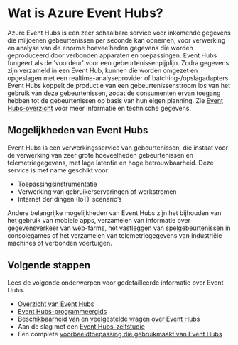 <properties
    pageTitle="Wat is Azure Event Hubs? | Microsoft Azure"
    description="Overzicht en de beschrijving van Azure Event Hubs"
    services="event-hubs"
    documentationCenter=".net"
    authors="sethmanheim"
    manager="timlt"
    editor=""/>

<tags
    ms.service="event-hubs"
    ms.workload="na"
    ms.tgt_pltfrm="na"
    ms.devlang="na"
    ms.topic="get-started-article"
    ms.date="08/17/2016"
    ms.author="sethm"/>

# Wat is Azure Event Hubs?

Azure Event Hubs is een zeer schaalbare service voor inkomende gegevens die miljoenen gebeurtenissen per seconde kan opnemen, voor verwerking en analyse van de enorme hoeveelheden gegevens die worden geproduceerd door verbonden apparaten en toepassingen. Event Hubs fungeert als de 'voordeur' voor een gebeurtenissenpijplijn. Zodra gegevens zijn verzameld in een Event Hub, kunnen die worden omgezet en opgeslagen met een realtime-analyseprovider of  batching-/opslagadapters. Event Hubs koppelt de productie van een gebeurtenissenstroom los van het gebruik van deze gebeurtenissen, zodat de consumenten ervan toegang hebben tot de gebeurtenissen op basis van hun eigen planning. Zie [Event Hubs-overzicht](event-hubs-overview.md) voor meer informatie en technische gegevens.

## Mogelijkheden van Event Hubs

Event Hubs is een verwerkingsservice van gebeurtenissen, die instaat voor de verwerking van zeer grote hoeveelheden gebeurtenissen en telemetriegegevens, met lage latentie en hoge betrouwbaarheid. Deze service is met name geschikt voor:

- Toepassingsinstrumentatie
- Verwerking van gebruikerservaringen of werkstromen
- Internet der dingen (IoT)-scenario’s

Andere belangrijke mogelijkheden van Event Hubs zijn het bijhouden van het gebruik van mobiele apps, verzamelen van informatie over gegevensverkeer van web-farms, het vastleggen van spelgebeurtenissen in consolegames of het verzamelen van telemetriegegevens van industriële machines of verbonden voertuigen.

## Volgende stappen

Lees de volgende onderwerpen voor gedetailleerde informatie over Event Hubs.

- [Overzicht van Event Hubs](event-hubs-overview.md)
- [Event Hubs-programmeergids](event-hubs-programming-guide.md)
- [Beschikbaarheid van en veelgestelde vragen over Event Hubs](event-hubs-availability-and-support-faq.md)
- Aan de slag met een [Event Hubs-zelfstudie][]
- Een complete [voorbeeldtoepassing die gebruikmaakt van Event Hubs][]

[Event Hubs-zelfstudie]: event-hubs-csharp-ephcs-getstarted.md
[voorbeeldtoepassing die gebruikmaakt van Event Hubs]: https://code.msdn.microsoft.com/Service-Bus-Event-Hub-286fd097



<!--HONumber=sep16_HO1-->


